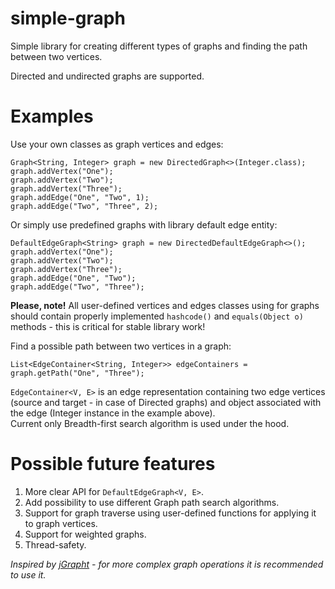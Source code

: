 # simple-graph
Simple library for creating different types of graphs and finding the path between two vertices.   

Directed and undirected graphs are supported.   

# Examples
Use your own classes as graph vertices and edges:    
```
Graph<String, Integer> graph = new DirectedGraph<>(Integer.class);   
graph.addVertex("One");
graph.addVertex("Two");
graph.addVertex("Three");
graph.addEdge("One", "Two", 1);
graph.addEdge("Two", "Three", 2);
```
Or simply use predefined graphs with library default edge entity:
```
DefaultEdgeGraph<String> graph = new DirectedDefaultEdgeGraph<>();
graph.addVertex("One");
graph.addVertex("Two");
graph.addVertex("Three");
graph.addEdge("One", "Two");
graph.addEdge("Two", "Three");
```
**Please, note!** All user-defined vertices and edges classes using for graphs should contain properly implemented `hashcode()` and `equals(Object o)` methods - this is critical for stable library work!

Find a possible path between two vertices in a graph:
```
List<EdgeContainer<String, Integer>> edgeContainers = graph.getPath("One", "Three");
```
`EdgeContainer<V, E>` is an edge representation containing two edge vertices (source and target - in case of Directed graphs) and object associated with the edge (Integer instance in the example above).   
Current only Breadth-first search algorithm is used under the hood.

# Possible future features

1. More clear API for `DefaultEdgeGraph<V, E>`.
1. Add possibility to use different Graph path search algorithms.
1. Support for graph traverse using user-defined functions for applying it to graph vertices.
1. Support for weighted graphs.
1. Thread-safety.   

*Inspired by [jGrapht](https://github.com/jgrapht/jgrapht) - for more complex graph operations it is recommended to use it.*


